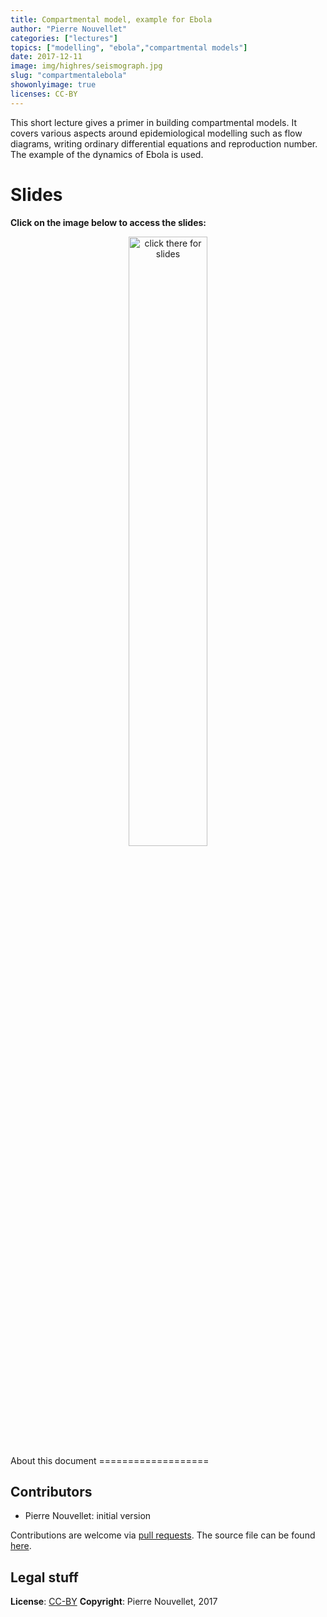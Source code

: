 ```yaml
---
title: Compartmental model, example for Ebola
author: "Pierre Nouvellet"
categories: ["lectures"]
topics: ["modelling", "ebola","compartmental models"]
date: 2017-12-11
image: img/highres/seismograph.jpg
slug: "compartmentalebola"
showonlyimage: true
licenses: CC-BY
---
```


This short lecture gives a primer in building compartmental models. It
covers various aspects around epidemiological modelling such as flow
diagrams, writing ordinary differential equations and reproduction
number. The example of the dynamics of Ebola is used.

Slides
======

**Click on the image below to access the slides:**

<center>
<a href="../../slides/compartmental-ebola/compartmental-ebola.pptx"><img class="gateway" src="../../img/highres/seismograph.jpg" width="50%" alt="click there for slides" align="middle"></a>
</center>
About this document
===================

Contributors
------------

-   Pierre Nouvellet: initial version

Contributions are welcome via [pull
requests](https://github.com/reconhub/learn/pulls). The source file can
be found
[here](https://github.com/reconhub/learn/blob/master/static/slides/compartmental-ebola/compartmental-ebola.pptx).

Legal stuff
-----------

**License**: [CC-BY](https://creativecommons.org/licenses/by/3.0/)
**Copyright**: Pierre Nouvellet, 2017
